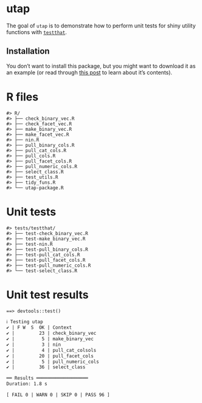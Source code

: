 
<!-- README.md is generated from README.Rmd. Please edit that file -->

# utap

<!-- badges: start -->
<!-- badges: end -->

The goal of `utap` is to demonstrate how to perform unit tests for shiny
utility functions with [`testthat`](https://testthat.r-lib.org/).

## Installation

You don’t want to install this package, but you might want to download
it as an example (or read through [this
post](https://mjfrigaard.github.io/posts/test-shiny-p1/) to learn about
it’s contents).

# R files

    #> R/
    #> ├── check_binary_vec.R
    #> ├── check_facet_vec.R
    #> ├── make_binary_vec.R
    #> ├── make_facet_vec.R
    #> ├── nin.R
    #> ├── pull_binary_cols.R
    #> ├── pull_cat_cols.R
    #> ├── pull_cols.R
    #> ├── pull_facet_cols.R
    #> ├── pull_numeric_cols.R
    #> ├── select_class.R
    #> ├── test_utils.R
    #> ├── tidy_funs.R
    #> └── utap-package.R

# Unit tests

    #> tests/testthat/
    #> ├── test-check_binary_vec.R
    #> ├── test-make_binary_vec.R
    #> ├── test-nin.R
    #> ├── test-pull_binary_cols.R
    #> ├── test-pull_cat_cols.R
    #> ├── test-pull_facet_cols.R
    #> ├── test-pull_numeric_cols.R
    #> └── test-select_class.R

# Unit test results

``` default
==> devtools::test()

ℹ Testing utap
✔ | F W  S  OK | Context
✔ |         23 | check_binary_vec
✔ |          5 | make_binary_vec
✔ |          3 | nin          
✔ |          4 | pull_cat_colsols
✔ |         20 | pull_facet_cols
✔ |          5 | pull_numeric_cols
✔ |         36 | select_class 

══ Results ═══════════════════
Duration: 1.8 s

[ FAIL 0 | WARN 0 | SKIP 0 | PASS 96 ]
```

